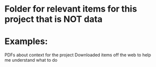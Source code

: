 # Folder for relevant items for this project that is NOT data

# Examples:

PDFs about context for the project
Downloaded items off the web to help me understand what to do
